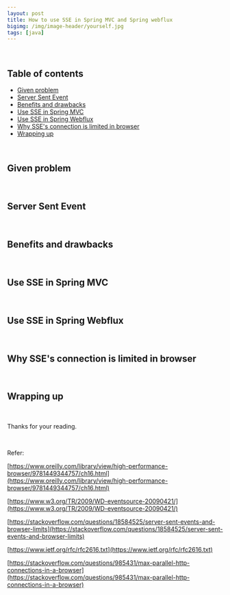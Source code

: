 ```yaml
---
layout: post
title: How to use SSE in Spring MVC and Spring webflux
bigimg: /img/image-header/yourself.jpg
tags: [java]
---
```





<br>

## Table of contents
- [Given problem](#given-problem)
- [Server Sent Event](#server-sent-event)
- [Benefits and drawbacks](#benefits-and-drawbacks)
- [Use SSE in Spring MVC](#use-sse-in-spring-mvc)
- [Use SSE in Spring Webflux](#use-sse-in-spring-webflux)
- [Why SSE's connection is limited in browser](#why-sse-connection-is-limited-in-browser)
- [Wrapping up](#wrapping-up)


<br>

## Given problem



<br>

## Server Sent Event



<br>

## Benefits and drawbacks





<br>

## Use SSE in Spring MVC




<br>

## Use SSE in Spring Webflux



<br>

## Why SSE's connection is limited in browser




<br>

## Wrapping up



<br>

Thanks for your reading.

<br>

Refer:

[https://www.oreilly.com/library/view/high-performance-browser/9781449344757/ch16.html](https://www.oreilly.com/library/view/high-performance-browser/9781449344757/ch16.html)

[https://www.w3.org/TR/2009/WD-eventsource-20090421/](https://www.w3.org/TR/2009/WD-eventsource-20090421/)

[https://stackoverflow.com/questions/18584525/server-sent-events-and-browser-limits](https://stackoverflow.com/questions/18584525/server-sent-events-and-browser-limits)

[https://www.ietf.org/rfc/rfc2616.txt](https://www.ietf.org/rfc/rfc2616.txt)

[https://stackoverflow.com/questions/985431/max-parallel-http-connections-in-a-browser](https://stackoverflow.com/questions/985431/max-parallel-http-connections-in-a-browser)